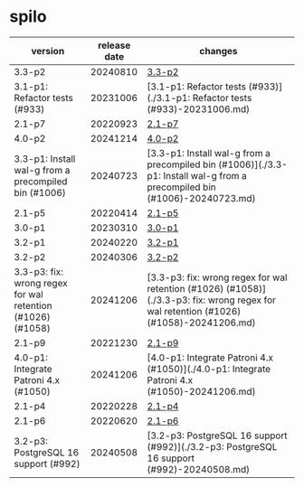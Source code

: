 # spilo	


|version|release date|changes|
|---|---|---|
|3.3-p2|20240810|[3.3-p2](./3.3-p2-20240810.md)|
|3.1-p1: Refactor tests (#933)|20231006|[3.1-p1: Refactor tests (#933)](./3.1-p1: Refactor tests (#933)-20231006.md)|
|2.1-p7|20220923|[2.1-p7](./2.1-p7-20220923.md)|
|4.0-p2|20241214|[4.0-p2](./4.0-p2-20241214.md)|
|3.3-p1: Install wal-g from a precompiled bin (#1006)|20240723|[3.3-p1: Install wal-g from a precompiled bin (#1006)](./3.3-p1: Install wal-g from a precompiled bin (#1006)-20240723.md)|
|2.1-p5|20220414|[2.1-p5](./2.1-p5-20220414.md)|
|3.0-p1|20230310|[3.0-p1](./3.0-p1-20230310.md)|
|3.2-p1|20240220|[3.2-p1](./3.2-p1-20240220.md)|
|3.2-p2|20240306|[3.2-p2](./3.2-p2-20240306.md)|
|3.3-p3: fix: wrong regex for wal retention (#1026) (#1058)|20241206|[3.3-p3: fix: wrong regex for wal retention (#1026) (#1058)](./3.3-p3: fix: wrong regex for wal retention (#1026) (#1058)-20241206.md)|
|2.1-p9|20221230|[2.1-p9](./2.1-p9-20221230.md)|
|4.0-p1: Integrate Patroni 4.x (#1050)|20241206|[4.0-p1: Integrate Patroni 4.x (#1050)](./4.0-p1: Integrate Patroni 4.x (#1050)-20241206.md)|
|2.1-p4|20220228|[2.1-p4](./2.1-p4-20220228.md)|
|2.1-p6|20220620|[2.1-p6](./2.1-p6-20220620.md)|
|3.2-p3: PostgreSQL 16 support (#992)|20240508|[3.2-p3: PostgreSQL 16 support (#992)](./3.2-p3: PostgreSQL 16 support (#992)-20240508.md)|
